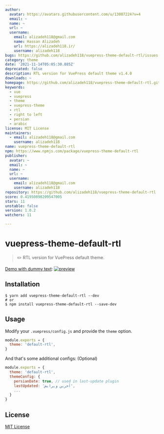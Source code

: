 ```yaml
---
author:
  avatar: https://avatars.githubusercontent.com/u/13087224?v=4
  email: ~
  name: ~
  url: ~
  username:
    email: alizadeh118@gmail.com
    name: Hassan Alizadeh
    url: https://alizadeh118.ir/
    username: alizadeh118
bugs: https://github.com/alizadeh118/vuepress-theme-default-rtl/issues
category: theme
date: '2021-11-14T05:05:30.885Z'
deprecated: false
description: RTL version for VuePress default theme v1.4.0
downloads: ~
homepage: https://github.com/alizadeh118/vuepress-theme-default-rtl.git#readme
keywords:
  - vue
  - vuepress
  - theme
  - vuepress-theme
  - rtl
  - right to left
  - persian
  - arabic
license: MIT License
maintainers:
  - email: alizadeh118@gmail.com
    username: alizadeh118
name: vuepress-theme-default-rtl
npm: https://www.npmjs.com/package/vuepress-theme-default-rtl
publisher:
  avatar: ~
  email: ~
  name: ~
  url: ~
  username:
    email: alizadeh118@gmail.com
    username: alizadeh118
repository: https://github.com/alizadeh118/vuepress-theme-default-rtl
score: 0.41950898209547005
stars: 11
unstable: false
version: 1.0.2
watchers: 11

---
```


# vuepress-theme-default-rtl

> ✏️ RTL version for VuePress default theme.

[Demo with dummy text](https://alizadeh118.github.io/vuepress-theme-default-rtl/):
[![preview](https://user-images.githubusercontent.com/13087224/77238366-e8c68680-6bec-11ea-8438-78ba4d407764.png)](https://alizadeh118.github.io/vuepress-theme-default-rtl/)


## Installation


```shell
$ yarn add vuepress-theme-default-rtl --dev
# or
$ npm install vuepress-theme-default-rtl --save-dev
```

## Usage

Modify your `.vuepress/config.js` and provide the `theme` option.

```js
module.exports = {
  theme: 'default-rtl',
}
```

And that's some additional configs: (Optional) 
```js
module.exports = {
  theme: 'default-rtl',
  themeConfig: {
    persianDate: true, // used in last-update plugin
    lastUpdated: 'آخرین ویرایش',
    ...
  }
}
```

## License
[MIT License](https://alizadeh118.mit-license.org/)
